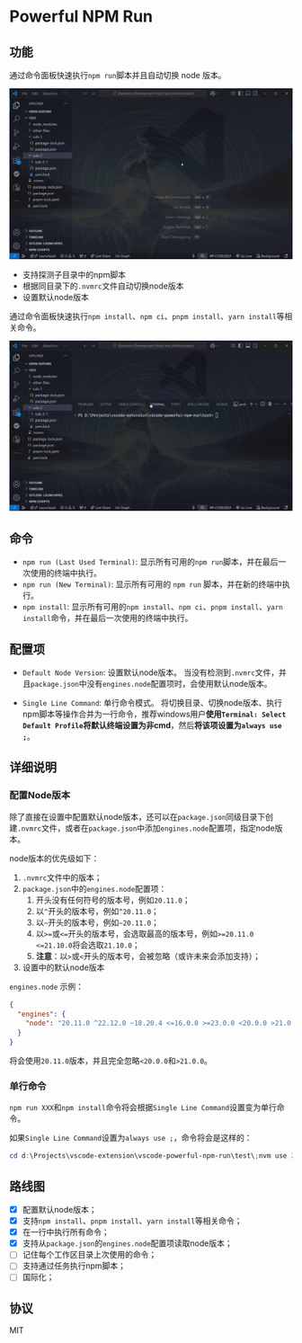 # Powerful NPM Run

## 功能

通过命令面板快速执行`npm run`脚本并且自动切换 node 版本。

<img src="https://github.com/RJiazhen/vscode-powerful-npm-run/raw/refs/heads/main/docs/images/npm-run-demo.gif" alt="demo">

- 支持探测子目录中的npm脚本
- 根据同目录下的`.nvmrc`文件自动切换node版本
- 设置默认node版本

通过命令面板快速执行`npm install`、`npm ci`、`pnpm install`、`yarn install`等相关命令。

<img src="https://github.com/RJiazhen/vscode-powerful-npm-run/raw/refs/heads/main/docs/images/npm-install-demo.gif" alt="npm-install-demo">

## 命令

- `npm run (Last Used Terminal)`: 显示所有可用的`npm run`脚本，并在最后一次使用的终端中执行。
- `npm run (New Terminal)`: 显示所有可用的 `npm run` 脚本，并在新的终端中执行。
- `npm install`: 显示所有可用的`npm install`、`npm ci`、`pnpm install`、`yarn install`命令，并在最后一次使用的终端中执行。

## 配置项

- `Default Node Version`: 设置默认node版本。
  当没有检测到`.nvmrc`文件，并且`package.json`中没有`engines.node`配置项时，会使用默认node版本。

- `Single Line Command`: 单行命令模式。
  将切换目录、切换node版本、执行npm脚本等操作合并为一行命令，推荐windows用户**使用`Terminal: Select Default Profile`将默认终端设置为非cmd**，然后**将该项设置为`always use ;`**。

## 详细说明

### 配置Node版本

除了直接在设置中配置默认node版本，还可以在`package.json`同级目录下创建`.nvmrc`文件，或者在`package.json`中添加`engines.node`配置项，指定node版本。

node版本的优先级如下：

1. `.nvmrc`文件中的版本；
2. `package.json`中的`engines.node`配置项：
   1. 开头没有任何符号的版本号，例如`20.11.0`；
   2. 以`^`开头的版本号，例如`^20.11.0`；
   3. 以`~`开头的版本号，例如`~20.11.0`；
   4. 以`>=`或`<=`开头的版本号，会选取最高的版本号，例如`>=20.11.0 <=21.10.0`将会选取`21.10.0`；
   5. **注意**：以`>`或`<`开头的版本号，会被忽略（或许未来会添加支持）；
3. 设置中的默认node版本

`engines.node` 示例：

```json
{
  "engines": {
    "node": "20.11.0 ^22.12.0 ~18.20.4 <=16.0.0 >=23.0.0 <20.0.0 >21.0.0"
  }
}
```

将会使用`20.11.0`版本，并且完全忽略`<20.0.0`和`>21.0.0`。

### 单行命令

`npm run XXX`和`npm install`命令将会根据`Single Line Command`设置变为单行命令。

如果`Single Line Command`设置为`always use ;`，命令将会是这样的：

```powershell
cd d:\Projects\vscode-extension\vscode-powerful-npm-run\test\;nvm use 20.11.0;npm run test
```

## 路线图

- [x] 配置默认node版本；
- [x] 支持`npm install`、`pnpm install`、`yarn install`等相关命令；
- [x] 在一行中执行所有命令；
- [x] 支持从`package.json`的`engines.node`配置项读取node版本；
- [ ] 记住每个工作区目录上次使用的命令；
- [ ] 支持通过任务执行npm脚本；
- [ ] 国际化；

## 协议

MIT
